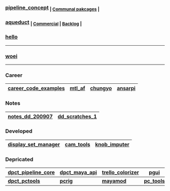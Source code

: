 ### [pipeline_concept](https://github.com/barbatulum/pipeline_concept/wiki) <sub>| [Communal pakcages](https://github.com/barbatulum/pipeline_concept/projects/2) |</sup>
### [aqueduct](https://github.com/barbatulum/aqueduct/tree/developing) <sub>| [Commercial](https://github.com/barbatulum/aqueduct/projects/3) | [Backlog](https://github.com/barbatulum/aquaeductus/projects/2) |</sub>
### [hello](https://github.com/barbatulum/hello/tree/developing)

----
### [woei](https://github.com/barbatulum/woei)

----

### Career
| [career_code_examples](https://github.com/barbatulum/career_code_examples) | [mtl_af](https://github.com/barbatulum/mtl_af) | [chungyo](https://github.com/barbatulum/chungyo) | [ansarpi](https://github.com/barbatulum/ansarpi) |
|-|-|-|-|

### Notes
| [notes_dd_200907](https://github.com/barbatulum/notes_dd_200907) | [dd_scratches_1](https://github.com/barbatulum/dd_scratches_1) |
|-|-|

### Developed
| [display_set_manager](https://github.com/barbatulum/display_set_manager) | [cam_tools](https://github.com/barbatulum/cam_tools) | [knob_imputer](https://github.com/barbatulum/knob_imputer) |
|-|-|-|




### Depricated

| [dpct_pipeline_core](https://github.com/barbatulum/dpct_pipeline_core) | [dpct_maya_api](https://github.com/barbatulum/dpct_maya_api) | [trello_colorizer](https://github.com/barbatulum/trello_colorizer) | [pgui](https://github.com/barbatulum/pgui) |
|-|-|-|-|
| [**dpct_pctools**](https://github.com/barbatulum/dpct_pctools) | [**pcrig**](https://github.com/barbatulum/pcrig) | [**mayamod**](https://github.com/barbatulum/mayamod) | [**pc_tools**](https://github.com/barbatulum/pc_tools) |
